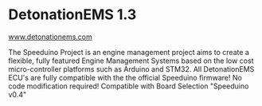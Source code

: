 # DetonationEMS 1.3

www.detonationems.com

The Speeduino Project is an engine management project aims to create a flexible, fully featured Engine Management Systems based on the low cost micro-controller platforms such as Arduino and STM32. All DetonationEMS ECU's are fully compatible with the the official Speeduino firmware! No code modification required! Compatible with Board Selection "Speeduino v0.4"
